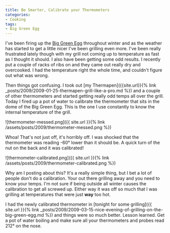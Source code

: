 ```yaml
---
title: Be Smarter, Calibrate your Thermometers
categories:
- Cooking
tags:
- Big Green Egg
---
```


I've been firing up the [Big Green Egg](http://www.biggreenegg.com/) throughout winter and as the weather has started to get a little nicer I've been grilling even more. I've been really frustrated lately though with my grill not coming up to temperature as fast as I thought it should. I also have been getting some odd results. I recently put a couple of racks of ribs on and they came out really dry and overcooked. I had the temperature right the whole time, and couldn't figure out what was wrong.

Then things got confusing. I took out [my Thermapen]({{site.url}}{% link _posts/2009/2009-01-25-thermapen-grill-like-a-pro.md %}) and a couple of other thermometers and started getting really odd temps all over the grill. Today I fired up a pot of water to calibrate the thermometer that sits in the dome of the Big Green Egg. This is the one I use constantly to know the internal temperature of the grill.

![thermometer-messed.png]({{ site.url }}{% link /assets/posts/2009/thermometer-messed.png %})

Whoa! That's not just off, it's horribly off. I was shocked that the thermometer was reading -60° lower than it should be. A quick turn of the nut on the back and it was calibrated!

![thermometer-calibrated.png]({{ site.url }}{% link /assets/posts/2009/thermometer-calibrated.png %})

Why am I posting about this? It's a really simple thing, but I bet a lot of people don't do a calibration. Your out there grilling away and you need to know your temps. I'm not sure if being outside all winter causes the calibration to get all screwed up. Either way it was off so much that I was grilling at temperatures that were just **way** too hot.

I had the newly calibrated thermometer in [tonight for some grilling]({{ site.url }}{% link _posts/2009/2009-03-15-nice-evening-of-grilling-on-the-big-green-egg.md %}) and things were so much better. Lesson learned. Get a pot of water boiling and make sure all your thermometers and probes read 212° on the nose.
